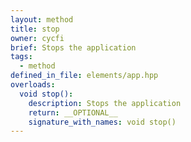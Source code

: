 ```yaml
---
layout: method
title: stop
owner: cycfi
brief: Stops the application
tags:
  - method
defined_in_file: elements/app.hpp
overloads:
  void stop():
    description: Stops the application
    return: __OPTIONAL__
    signature_with_names: void stop()
---
```

